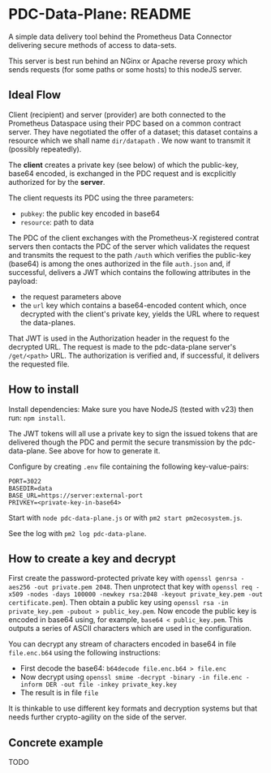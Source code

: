 
# PDC-Data-Plane: README

A simple data delivery tool behind the Prometheus Data Connector delivering secure methods of access to data-sets.

This server is best run behind an NGinx or Apache reverse proxy which sends requests (for some paths or some hosts) to this nodeJS server.


## Ideal Flow

Client (recipient) and server (provider) are both connected to the Prometheus Dataspace using their PDC based on a common contract server. They have negotiated the offer of a dataset; this dataset contains a resource which we shall name `dir/datapath` . We now want to transmit it (possibly repeatedly).

The **client** creates a private key (see below) of which the public-key, base64 encoded, is exchanged in the PDC request and is excplicitly authorized for by the **server**.

The client requests its PDC using the three parameters:
* `pubkey`: the public key encoded in base64
* `resource`: path to data

The PDC of the client exchanges with the Prometheus-X registered contrat servers then contacts the PDC of the server which validates the request and transmits the request to the path `/auth` which verifies the public-key (base64) is among the ones authorized in the file `auth.json` and, if successful, delivers a JWT which contains the following attributes in the payload:
* the request parameters above
* the `url` key which contains a base64-encoded content which, once decrypted with the client's private key, yields the URL where to request the data-planes.

That JWT is used in the Authorization header in the request fo the decrypted URL. The request is made to the pdc-data-plane server's `/get/<path>` URL. The authorization is verified and, if successful, it delivers the requested file.

## How to install

Install dependencies:  Make sure you have NodeJS (tested with v23) then run: `npm install`.

The JWT tokens will all use a private key to sign the issued tokens that are delivered though the PDC and permit the secure transmission by the pdc-data-plane. See above for how to generate it.

Configure by creating `.env` file containing the following key-value-pairs:

    PORT=3022
    BASEDIR=data
    BASE_URL=https://server:external-port
    PRIVKEY=<private-key-in-base64>

Start with `node pdc-data-plane.js`  or with `pm2 start pm2ecosystem.js`.

See the log with `pm2 log pdc-data-plane`.


## How to create a key and decrypt

First create the password-protected private key with `openssl genrsa -aes256 -out private.pem 2048`.
Then unprotect that key with `openssl req -x509 -nodes -days 100000 -newkey rsa:2048 -keyout private_key.pem -out certificate.pem`).
Then obtain a public key using `openssl rsa -in private_key.pem -pubout > public_key.pem`. 
Now encode the public key is encoded in base64 using, for example, `base64 < public_key.pem`. This outputs a series of ASCII characters which are used in the configuration.

You can decrypt any stream of characters encoded in base64 in file `file.enc.b64` using the following instructions: 
* First decode the base64: `b64decode file.enc.b64 > file.enc`
* Now decrypt using `openssl smime -decrypt -binary -in file.enc -inform DER -out file -inkey private_key.key`
* The result is in file `file`

It is thinkable to use different key formats and decryption systems but that needs further crypto-agility on the side of the server.

## Concrete example

TODO